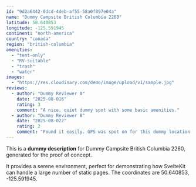 ```yaml
---
id: "9d2a6442-0dcd-4deb-af55-58a0f097e04a"
name: "Dummy Campsite British Columbia 2260"
latitude: 50.640853
longitude: -125.591945
continent: "north-america"
country: "canada"
region: "british-columbia"
amenities:
  - "tent-only"
  - "RV-suitable"
  - "trash"
  - "water"
images:
  - "https://res.cloudinary.com/demo/image/upload/v1/sample.jpg"
reviews:
  - author: "Dummy Reviewer A"
    date: "2025-08-016"
    rating: 3
    comment: "A nice, quiet dummy spot with some basic amenities."
  - author: "Dummy Reviewer B"
    date: "2025-08-022"
    rating: 2
    comment: "Found it easily. GPS was spot on for this dummy location."
---
```


This is a **dummy description** for Dummy Campsite British Columbia 2260, generated for the proof of concept.

It provides a serene environment, perfect for demonstrating how SvelteKit can handle a large number of static pages. The coordinates are 50.640853, -125.591945.
